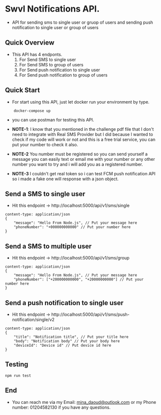 # Swvl Notifications API.

- API for sending sms to single user or gruop of users and sending push notification to single user or group of users

## Quick Overview

- This API has 4 endponts.
  1. For Send SMS to single user
  2. For Send SMS to group of users
  3. For Send push notification to single user
  4. For Send push notification to group of users

## Quick Start

- For start using this API, just let docker run your environment by type.

```
    docker-compose up
```

- you can use postman for testing this API.
- **NOTE-1**: I know that you mentioned in the challenge pdf file that I don't need to integrate with Real SMS Provider but I did because I wanted to check if my code will work or not and this is a free trial service, you can put your number to check it also.

- **NOTE-2** You number must be registered so you can send yourself a message you can easily text or email me with your number or any other number you want to try and i will add you as a registered number.

- **NOTE-3** I couldn't get real token so i can test FCM push notification API so i made a fake one will response with a json object.

## Send a SMS to single user

- Hit this endpoint -> http://localhost:5000/api/v1/sms/single

```
content-type: application/json
{
    "message": "Hello From Node.js", // Put your message here
    "phoneNumber": "+000000000000" // Put your number here
}

```

## Send a SMS to multiple user

- Hit this endpoint -> http://localhost:5000/api/v1/sms/group

```
content-type: application/json
{
    "message": "Hello From Node.js", // Put your message here
    "phoneNumber": ["+200000000000", "+20000000000"] // Put your number here
}

```

## Send a push notification to single user

- Hit this endpoint -> http://localhost:5000/api/v1/sms/push-notification/single/v2

```
content-type: application/json
{
    "title": "Notification title", // Put your title here
    "body": "Notification body" // Put your body here
    "deviceId": "Device id" // Put device id here
}

```

## Testing

```
npm run test
```

## End

- You can reach me via my Email: mina_daoud@outlook.com or my Phone number: 01204582130 if you have any questions.

